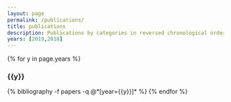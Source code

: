 ```yaml
---
layout: page
permalink: /publications/
title: publications
description: Publications by categories in reversed chronological order. Generated by jekyll-scholar.
years: [2019,2018]
---
```


{% for y in page.years %}
  <h3 class="year">{{y}}</h3>
  {% bibliography -f papers -q @*[year={{y}}]* %}
{% endfor %}
